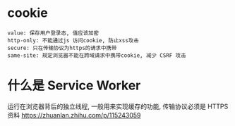 <!--
 * @Author: LHN
 * @Date: 2020-10-28 11:43:49
 * @LastEditors: LHN
 * @LastEditTime: 2020-10-28 12:00:41
 * @description: In User Settings Edit
 * @FilePath: \浏览器\本地存储\readme.md
-->

# cookie

```!
value: 保存用户登录态, 值应该加密
http-only: 不能通过js 访问cookie, 防止xss攻击
secure: 只在传输协议为https的请求中携带
same-site: 规定浏览器不能在跨域请求中携带cookie, 减少 CSRF 攻击
```

# 什么是 Service Worker

运行在浏览器背后的独立线程, 一般用来实现缓存的功能, 传输协议必须是 HTTPS
资料 <https://zhuanlan.zhihu.com/p/115243059>
